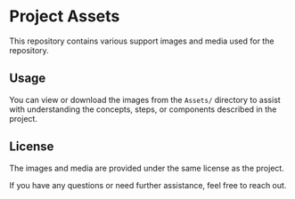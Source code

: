 # Project Assets

This repository contains various support images and media used for the repository.

## Usage

You can view or download the images from the `Assets/` directory to assist with understanding the concepts, steps, or components described in the project.

## License

The images and media are provided under the same license as the project.


If you have any questions or need further assistance, feel free to reach out.
